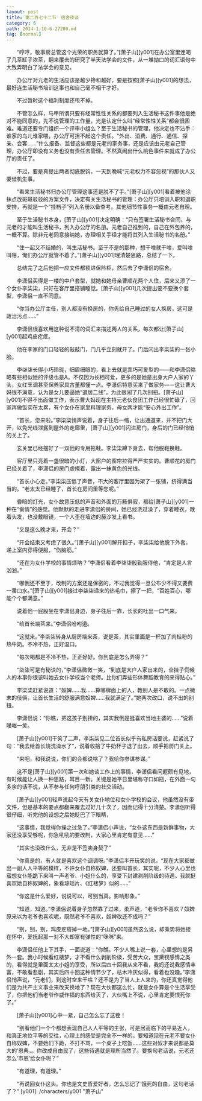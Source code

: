 ```yaml
---
layout: post
title: 第二百七十二节　宿舍夜谈
category: 6
path: 2014-1-10-6-27200.md
tag: [normal]
---
```


　　“哼哼，敬事房总管这个光荣的职务就算了。”[萧子山][y001]在办公室里连喝了几茶缸子浓茶，翻来覆去的研究了半天法学会的文件，从一堆拗口的词汇语句中大致弄明白了法学会的意见。

　　办公厅对元老的生活应该是越少搀和越好，要是按照[萧子山][y001]的想法，最好连生活秘书培训这事也和自己毫不相干才好。

　　不过暂时这个福利制度还甩不掉。

　　不管怎么样，马甲所谓只要有经常性性关系的都要列入生活秘书这件事他是绝对不能同意的，先不说管理的工作量，光是认定什么叫“经常性性关系”都会很困难。难道还要专门组织一个评审小组么？至于生活秘书的管理，他决定也不沾手：谁家的鸟儿谁家喂，办公厅可担不起这个责任。“外出、消费、通行、通信、探亲、会客……”什么报备、监督这些都是元老的家务事，还是应该由元老自己管理，办公厅即没有义务也没有责任去管理。不然真闹出什么桃色事件来就成了办公厅的责任了。

　　不过，要是真提出两者彻底脱钩，一天到晚喊“元老权力不容忽视”的那伙人又要借机生事。

　　“看来生活秘书归办公厅管理这事还是脱不了手。”[萧子山][y001]看着被他涂抹点改斑斑驳驳的方案文件，决定有关生活秘书的管理：办公厅只培训入职和退职安排，再就是一个“挂档子”列入名册以备查考。其他细节性事务一概由元老自理。

　　至于生活秘书本身，[萧子山][y001]决定明确：“只有签署生活秘书合同，与元老的才能叫生活秘书，列入办公厅的名册。元老自己推到的，自己在外包养的，一概不算。除非元老同意接纳她，办理相关手续才能将其列入生活秘书的名册。”

　　“住一起又不结婚的，叫生活秘书。至于不是的那种，想干啥就干啥，爱叫啥叫啥，俺们办公厅就管不着了。”[萧子山][y001]理清楚思路，总结了一下。

　　总结完了之后他把一应文件都锁进保险柜，然后去了李潇侣的宿舍。

　　李潇侣买得是一楼的中户套型，就她和她母亲曹顺花两个人住，后来又添了一个女仆李柒柒，只好在客厅里搭铺睡觉。[萧子山][y001]几次提出要不要换个套型，李潇侣一直不同意。

　　“你当办公厅主任，别人都没有换房的，你先给自己睡过的女人换房，这可是政治污点……”

　　李潇侣很喜欢用这种说不清的词汇来描述两人的关系，每次都让[萧子山][y001]起鸡皮疙瘩。

　　他在李家的门口轻轻的敲敲门，门几乎立刻就开了。门后闪出李柒柒的一张小脸。

　　李柒柒长得小巧玲珑，细眉细眼的，看上去就是乖巧可爱型的——和李潇侣略略有些相似她的评级也是A。不仅因为长相可爱，更多的是她是出身大户人家的丫头，女红烹调甚至保养家具古董都懂一点。李潇侣特意买来了做家务—－这让曹大妈很不满意，认为是女儿要逼她“退居二线”。为此很闹了几次别扭。[萧子山][y001]不得不出面做工作，表示曹大妈现在主持元老伙食团工作已经很忙碌了，回家再做饭实在太累，有个女仆在家里料理家务，母女两才能“安心外出工作”。

　　“首长，您来啦。”李柒柒悄声说着，身子往后一缩，让出通道来，并不把门大开，以免光线泄露到屋外的走廊里，[萧子山][y001]闪进房门，身后的门已经悄悄的关上了。

　　玄关里已经摆好了一双他的专用拖鞋。李柒柒蹲下身去，帮他脱鞋换鞋。

　　客厅里只亮着一盏很暗的小灯，大窗户的窗帘拉得严严实实的。曹顺花的房门已经关着了，李潇侣的房门虚掩着，露出一抹黄色的光线。

　　“首长小心走。”李柒柒压低了声音，不大的客厅里因为架了一张铺，挤得满当当的。“老太太已经睡了，首长在房间里等您呢。”

　　昏暗的灯光，女仆故意压低的声音和外面的万籁俱寂，都给[萧子山][y001]一种在“偷情”的感觉。他默默的走进李潇侣的房间，她已经洗过澡了，穿着睡衣，散着头发，也没戴眼镜，一个人歪在墙边的藤沙发上看书。

　　“又是这么晚才来，开会？”

　　“开会结束又考虑了很久。”[萧子山][y001]解开扣子，李柒柒给他脱下外套，递上室内穿得便服，“伤脑筋。”

　　“还在为女仆学校的事情烦呐？”李潇侣看着李柒柒殷勤服侍他，“肯定是人言汹汹。”

　　“哪倒还不至于，改制的方案还是保密的，不过我觉得一旦公布少不得又要费一番口水。”[萧子山][y001]接过李柒柒递来的热毛巾，擦了一把，“百姓百心，哪能个个都满意。”

　　说着他一屁股坐在李潇侣身边，身子往后一靠，长长的吐出一口气来。

　　“给首长端茶来。”李潇侣吩咐道。

　　“这就来。”李柒柒转身从厨房端来茶，说是茶，其实里面是一杯加了肉桂粉的热牛奶。不冷不热，正好温口。

　　“每次喝都是不冷不热，正正好好。你到底是怎么弄得？”

　　“柒柒可是有秘诀的，”李潇侣微微一笑，“到底是大户人家出来的，全挂子伺候人的本事你很该叫她去女仆学校当个老师。比你们弄些形体舞蹈教育的来得贴心。”

　　李柒柒赶紧说道：“奴婢……我……算哪牌面上的人，教别人是不敢的。一点微末的伎俩，让首长生活的舒服满意奴婢……我就满足了。”她两次改口，说不出的别扭。

　　李潇侣说：“你瞧，把这孩子别扭的，其实我倒是挺喜欢当地主婆的……”说着噗嗤一笑。

　　[萧子山][y001]干笑了二声，李柒柒见二位首长似乎有私房话要说，赶紧说了句：“我去给首长烧洗澡水了”，说着收拾了牛奶杯子退了出去，顺手把房门关上。

　　“来吧，和我说说，你们的会都说啥了？我给你参谋参谋。”

　　这不是[萧子山][y001]第一次和她谈工作上的事情，李潇侣看问题颇有见地，有时候能让人换一种思路，耳目一新。关键是她平日里堪称守口如瓶，在外面一句多余的话不说，从不参与任何呼朋引类的社交活动。

　　[萧子山][y001]轻声说起今天有关女仆地位和女仆学校的会议，他虽然没有带文件，但是基本的要点都翻来覆去过好几十次了，因而记得十分清楚。李潇侣听得很仔细，听完他的设想之后她眨巴了下眼睛，

　　“这事情，我觉得你操之过急了。”李潇侣小声说，“女仆这东西是新鲜事物，大家还没享受够呢，你急吼吼的要改制，大家心里肯定有意见……”

　　“其实也没改什么，无非是不签卖身契了”

　　“你真是的，有人就是喜欢这个调调呀。”李潇侣半开玩笑的说，“现在大家都做出一副人人平等的模样，不许女仆自称奴婢，还要叫首长，其实呢，不少人心里也蛮想女仆能跪下来叫一声老爷、小姐什么的，享受下封建剥削阶级的待遇。我就挺喜欢她自称奴婢的，象看琼瑶片、《红楼梦》似的……”

　　“你这是什么爱好，说说可以，可别当真。影响形象。”

　　“知道，知道。”李潇侣说着身子忽然靠了过来，柔声道，“老爷你不喜欢？奴婢原来以为老爷也喜欢呢，既然老爷不喜欢，奴婢改还不成吗？”

　　“别，别，别，鸡皮疙瘩掉一地。”[萧子山][y001]虽然这么说，却乘势将她搂在怀中，爱抚起那一对不大却富有弹性的“咪咪”来。

　　李潇侣任他上下其手，一面说道：“你瞧，不少人嘴上说一套，心里想的是另外一套。我小时候看红楼梦，才不看什么剥削阶级，受苦大众，宝黛钗感情之类的，看得就是里面太太小姐的享受，所以后四十回我从来不看，我妈还说我感情丰富，不敢看悲剧，其实后四十回这种情节少了，枯木冷灰似得，看着也没趣。”李潇侣悄声说，“元老们，到这时空来干啥？还不是为了当人上人来的，你还真觉得他们是为共产主义事业来改天换地了？现在大伙都这么忙，就是女仆算是个生活享受了，你把他们当老爷作威作福的东西给灭了，大伙嘴上不说，心里肯定要恨死你了。”

　　[萧子山][y001]心中一紧，自己怎么忘了这茬！

　　“别看他们一个个都想表现自己人人平等的主张，可是居高临下的平易近人，和真正地位平等的交往，心理上的感受是完全不一样的。要知道现在元老不要女仆自称奴婢，不要她们下跪，不打不骂，一个桌子上吃饭……这些对奴才来说都是莫大的‘恩典，。你改成自由民了，这些待遇就是理所当然了。要换句老话说，元老还怎么‘市恩’给女仆呢？”

　　“有道理，有道理。”

　　“再说回女仆这头。你也是文史哲爱好者，怎么忘记了‘饿死的自由，这句老话了？”
[y001]: /characters/y001 "萧子山"
